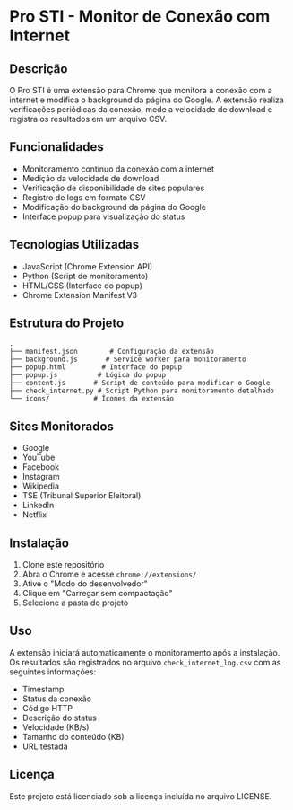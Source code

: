 # Pro STI - Monitor de Conexão com Internet

## Descrição
O Pro STI é uma extensão para Chrome que monitora a conexão com a internet e modifica o background da página do Google. A extensão realiza verificações periódicas da conexão, mede a velocidade de download e registra os resultados em um arquivo CSV.

## Funcionalidades
- Monitoramento contínuo da conexão com a internet
- Medição da velocidade de download
- Verificação de disponibilidade de sites populares
- Registro de logs em formato CSV
- Modificação do background da página do Google
- Interface popup para visualização do status

## Tecnologias Utilizadas
- JavaScript (Chrome Extension API)
- Python (Script de monitoramento)
- HTML/CSS (Interface do popup)
- Chrome Extension Manifest V3

## Estrutura do Projeto
```
.
├── manifest.json        # Configuração da extensão
├── background.js       # Service worker para monitoramento
├── popup.html         # Interface do popup
├── popup.js          # Lógica do popup
├── content.js       # Script de conteúdo para modificar o Google
├── check_internet.py # Script Python para monitoramento detalhado
└── icons/           # Ícones da extensão
```

## Sites Monitorados
- Google
- YouTube
- Facebook
- Instagram
- Wikipedia
- TSE (Tribunal Superior Eleitoral)
- LinkedIn
- Netflix

## Instalação
1. Clone este repositório
2. Abra o Chrome e acesse `chrome://extensions/`
3. Ative o "Modo do desenvolvedor"
4. Clique em "Carregar sem compactação"
5. Selecione a pasta do projeto

## Uso
A extensão iniciará automaticamente o monitoramento após a instalação. Os resultados são registrados no arquivo `check_internet_log.csv` com as seguintes informações:
- Timestamp
- Status da conexão
- Código HTTP
- Descrição do status
- Velocidade (KB/s)
- Tamanho do conteúdo (KB)
- URL testada

## Licença
Este projeto está licenciado sob a licença incluída no arquivo LICENSE. 
